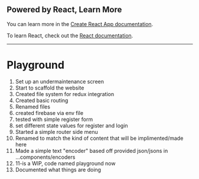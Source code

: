 ## Powered by React, Learn More

You can learn more in the [Create React App documentation](https://facebook.github.io/create-react-app/docs/getting-started).

To learn React, check out the [React documentation](https://reactjs.org/).

---

# Playground

1. Set up an undermaintenance screen
2. Start to scaffold the website
3. Created file system for redux integration
4. Created basic routing
5. Renamed files
6. created firebase via env file
7. tested with simple register form
8. set different state values for register and login
9. Started a simple router side menu
10. Renamed to match the kind of content that will be implimented/made here
11. Made a simple text "encoder" based off provided json/jsons in ...components/encoders
12. 11-is a WIP, code named playground now
13. Documented what things are doing